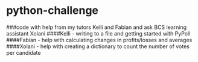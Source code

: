 # python-challenge

###code with help from my tutors Kelli and Fabian and ask BCS learning assistant Xolani
####Kelli - writing to a file and getting started with PyPoll
####Fabian - help with calculating changes in profits/losses and averages
####Xolani - help with creating a dictionary to count the number of votes per candidate
